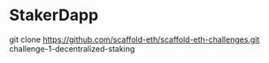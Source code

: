 # StakerDapp
git clone https://github.com/scaffold-eth/scaffold-eth-challenges.git challenge-1-decentralized-staking
